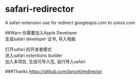 # safari-redirector
A safari extension use for redirect googleapis.com to useso.com

##Warn
你需要加入Apple Developer   
生成safari developer 证书, 导入电脑   

打开safari 的开发者模式   
进入safari extentions builder   
加入本项目, 生成可导入包, 自行导入safari   

###Thanks
https://github.com/lanceli/redirector  
